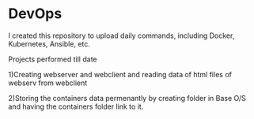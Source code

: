 # DevOps
I created this repository to upload daily commands, including Docker, Kubernetes, Ansible, etc.

Projects performed till date

1)Creating webserver and webclient and reading data of html files of webserv from webclient 

2)Storing the containers data permenantly by creating folder in Base O/S and having the containers folder link to it.
